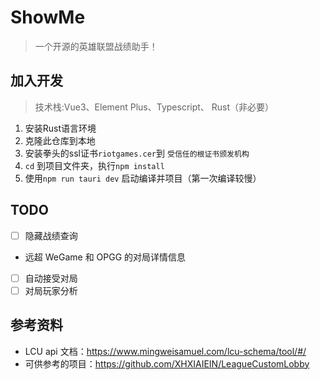# ShowMe

> 一个开源的英雄联盟战绩助手！

## 加入开发

> 技术栈:Vue3、Element Plus、Typescript、 Rust（非必要）

1. 安装Rust语言环境
2. 克隆此仓库到本地
3. 安装拳头的ssl证书`riotgames.cer`到 `受信任的根证书颁发机构`
4. `cd` 到项目文件夹，执行`npm install`
5. 使用`npm run tauri dev` 启动编译并项目（第一次编译较慢）

## TODO

 - [ ] 隐藏战绩查询
  - 远超 WeGame 和 OPGG 的对局详情信息
 - [ ] 自动接受对局
 - [ ] 对局玩家分析

## 参考资料

- LCU api 文档：https://www.mingweisamuel.com/lcu-schema/tool/#/
- 可供参考的项目：https://github.com/XHXIAIEIN/LeagueCustomLobby
